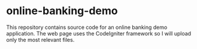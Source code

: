 # online-banking-demo

This repository contains source code for an online banking demo application. The web page uses the CodeIgniter framework so I will upload only the most relevant files.